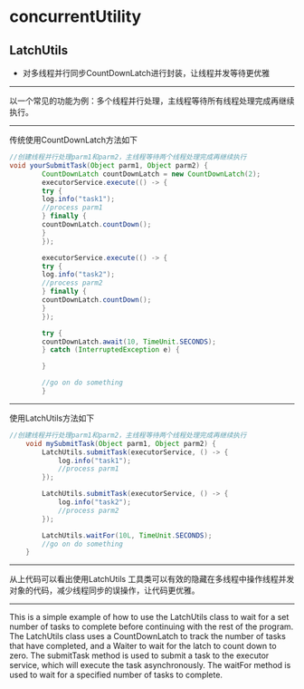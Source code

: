 # concurrentUtility
 
## LatchUtils
- 对多线程并行同步CountDownLatch进行封装，让线程并发等待更优雅

_________________
以一个常见的功能为例：多个线程并行处理，主线程等待所有线程处理完成再继续执行。
_________________
传统使用CountDownLatch方法如下
```java
//创建线程并行处理parm1和parm2，主线程等待两个线程处理完成再继续执行
void yourSubmitTask(Object parm1, Object parm2) {
        CountDownLatch countDownLatch = new CountDownLatch(2);
        executorService.execute(() -> {
        try {
        log.info("task1");
        //process parm1
        } finally {
        countDownLatch.countDown();
        }
        });

        executorService.execute(() -> {
        try {
        log.info("task2");
        //process parm2
        } finally {
        countDownLatch.countDown();
        }
        });

        try {
        countDownLatch.await(10, TimeUnit.SECONDS);
        } catch (InterruptedException e) {

        }

        //go on do something
        }
```

_________________
使用LatchUtils方法如下
```java
//创建线程并行处理parm1和parm2，主线程等待两个线程处理完成再继续执行
    void mySubmitTask(Object parm1, Object parm2) {
        LatchUtils.submitTask(executorService, () -> {
            log.info("task1");
            //process parm1
        });

        LatchUtils.submitTask(executorService, () -> {
            log.info("task2");
            //process parm2
        });

        LatchUtils.waitFor(10L, TimeUnit.SECONDS);
        //go on do something
    }
```
_________________
从上代码可以看出使用LatchUtils 工具类可以有效的隐藏在多线程中操作线程并发对象的代码，减少线程同步的误操作，让代码更优雅。

_________________
This is a simple example of how to use the LatchUtils class to wait for a set number of tasks to complete before continuing with the rest of the program. The LatchUtils class uses a CountDownLatch to track the number of tasks that have completed, and a Waiter to wait for the latch to count down to zero. The submitTask method is used to submit a task to the executor service, which will execute the task asynchronously. The waitFor method is used to wait for a specified number of tasks to complete.

